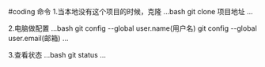 #coding 命令
1.当本地没有这个项目的时候，克隆
...bash
	git clone  项目地址
...

2.电脑做配置
...bash
	git config --global user.name(用户名)
	git config --global user.email(邮箱)
...

3.查看状态
...bash
	git status 
...
